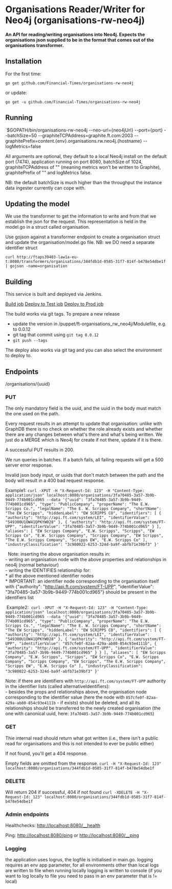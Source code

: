 # Organisations Reader/Writer for Neo4j (organisations-rw-neo4j)

__An API for reading/writing organisations into Neo4j. Expects the organisations json supplied to be in the format that comes out of the organisations transformer.__

## Installation

For the first time:

`go get github.com/Financial-Times/organisations-rw-neo4j`

or update:

`go get -u github.com/Financial-Times/organisations-rw-neo4j`

## Running

`$GOPATH/bin/organisations-rw-neo4j --neo-url={neo4jUrl} --port={port} --batchSize=50 --graphiteTCPAddress=graphite.ft.com:2003 --graphitePrefix=content.{env}.organisations.rw.neo4j.{hostname} --logMetrics=false

All arguments are optional, they default to a local Neo4j install on the default port (7474), application running on port 8080, batchSize of 1024, graphiteTCPAddress of "" (meaning metrics won't be written to Graphite), graphitePrefix of "" and logMetrics false.

NB: the default batchSize is much higher than the throughput the instance data ingester currently can cope with.

## Updating the model

We use the transformer to get the information to write and from that we establish the json for the request. This representation is held in the model.go in a struct called organisation.

Use gojson against a transformer endpoint to create a organisation struct and update the organisation/model.go file. NB: we DO need a separate identifier struct

`curl http://ftaps39403-law1a-eu-t:8080/transformers/organisations/344fdb1d-0585-31f7-814f-b478e54dbe1f | gojson -name=organisation`

## Building

This service is built and deployed via Jenkins.

<a href="http://ftjen10085-lvpr-uk-p:8181/view/JOBS-organisations-rw-neo4j/job/organisations-rw-neo4j-build/">Build job</a>
<a href="http://ftjen10085-lvpr-uk-p:8181/view/JOBS-organisations-rw-neo4j/job/organisations-rw-neo4j-deploy-test/">Deploy to Test job</a>
<a href="http://ftjen10085-lvpr-uk-p:8181/view/JOBS-organisations-rw-neo4j/job/organisations-rw-neo4j-deploy-prod/">Deploy to Prod job</a>

The build works via git tags. To prepare a new release
- update the version in /puppet/ft-organisations_rw_neo4j/Modulefile, e.g. to 0.0.12
- git tag that commit using `git tag 0.0.12`
- `git push --tags`

The deploy also works via git tag and you can also select the environment to deploy to.

## Endpoints
/organisations/{uuid}

### PUT
The only mandatory field is the uuid, and the uuid in the body must match the one used on the path.

Every request results in an attempt to update that organisation: unlike with GraphDB there is no check on whether the role already exists and whether there are any changes between what's there and what's being written. We just do a MERGE which is Neo4j for create if not there, update if it is there.

A successful PUT results in 200.

We run queries in batches. If a batch fails, all failing requests will get a 500 server error response.

Invalid json body input, or uuids that don't match between the path and the body will result in a 400 bad request response.

Example1: `curl -XPUT -H "X-Request-Id: 123" -H "Content-Type: application/json" localhost:8080/organisations/3fa70485-3a57-3b9b-9449-774b001cd965 --data '{"uuid": "3fa70485-3a57-3b9b-9449-774b001cd965", "type": "PublicCompany", "properName": "The E.W. Scripps Co.", "legalName": "The E. W. Scripps Company", "shortName": "The EW Scripps", "hiddenLabel": "EW SCRIPPS CO", "identifiers": [ { "authority": "http://api.ft.com/system/LEI", "identifierValue": "549300U1OW41QPKYW028" }, { "authority": "http://api.ft.com/system/FT-UPP", "identifierValue": "3fa70485-3a57-3b9b-9449-774b001cd965" } ], "aliases": [ "EW Scripps Company", "E.W. Scripps", "Scripps", "EW Scripps Co", "E.W. Scripps Company", "Scripps Company", "EW Scripps", "The E.W. Scripps Company", "Scripps EW", "E.W. Scripps Co" ], "industryClassification": "3c980022-6253-324d-ba9f-abfb71e39bf3" }'`

  Note: inserting the above organisation results in:       
    - writing an organisation node with the above properties and relationships in neo4j (normal behaviour)       
    - writing the IDENTIFIES relationship for:           
        * all the above mentioned identifier nodes           
        * IMPORTANT: an identifier node corresponding to the organisation itself with {"authority": "http://api.ft.com/system/FT-UPP", "identifierValue": "3fa70485-3a57-3b9b-9449-774b001cd965"} should be present in the identifiers list     

 Example2:  `curl -XPUT -H "X-Request-Id: 123" -H "Content-Type: application/json" localhost:8080/organisations/3fa70485-3a57-3b9b-9449-774b001cd965 --data '{"uuid": "3fa70485-3a57-3b9b-9449-774b001cd965", "type": "PublicCompany", "properName": "The E.W. Scripps Co.", "legalName": "The E. W. Scripps Company", "shortName": "The EW Scripps", "hiddenLabel": "EW SCRIPPS CO", "identifiers": [ { "authority": "http://api.ft.com/system/LEI", "identifierValue": "549300U1OW41QPKYW028" }, { "authority": "http://api.ft.com/system/FT-UPP", "identifierValue": "857cfe0f-82aa-429a-ab80-854c93e4111b", { "authority": "http://api.ft.com/system/FT-UPP", "identifierValue": "3fa70485-3a57-3b9b-9449-774b001cd965" } } ], "aliases": [ "EW Scripps Company", "E.W. Scripps", "Scripps", "EW Scripps Co", "E.W. Scripps Company", "Scripps Company", "EW Scripps", "The E.W. Scripps Company", "Scripps EW", "E.W. Scripps Co" ], "industryClassification": "3c980022-6253-324d-ba9f-abfb71e39bf3" }'` 


Note: if there are identifiers with `http://api.ft.com/system/FT-UPP` authority in the identifier lists (called alternativeIdentifiers):  
    - besides the props and relationships above, the organisation node corresponding to the identifier value (here the node with `857cfe0f-82aa-429a-ab80-854c93e4111b` - if exists) should be deleted, and all its relationships should be transferred to the newly created organisation (the one with canonical uuid, here: `3fa70485-3a57-3b9b-9449-774b001cd965`)  

### GET
Thie internal read should return what got written (i.e., there isn't a public read for organisations and this is not intended to ever be public either)

If not found, you'll get a 404 response.

Empty fields are omitted from the response.
`curl -H "X-Request-Id: 123" localhost:8080/organisations/344fdb1d-0585-31f7-814f-b478e54dbe1f`

### DELETE
Will return 204 if successful, 404 if not found
`curl -XDELETE -H "X-Request-Id: 123" localhost:8080/organisations/344fdb1d-0585-31f7-814f-b478e54dbe1f`

### Admin endpoints
Healthchecks: [http://localhost:8080/__health](http://localhost:8080/__health)

Ping: [http://localhost:8080/ping](http://localhost:8080/ping) or [http://localhost:8080/__ping](http://localhost:8080/__ping)


### Logging
 the application uses logrus, the logfile is initialised in main.go.
 logging requires an env app parameter, for all environments  other than local logs are written to file
 when running locally logging is written to console (if you want to log locally to file you need to pass in an env parameter that is != local)

